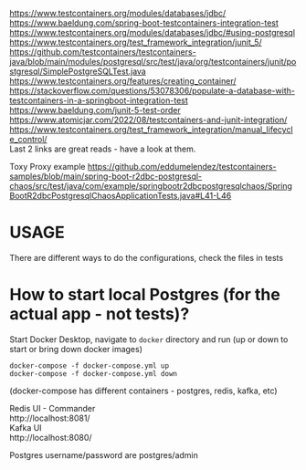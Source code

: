 https://www.testcontainers.org/modules/databases/jdbc/  
https://www.baeldung.com/spring-boot-testcontainers-integration-test  
https://www.testcontainers.org/modules/databases/jdbc/#using-postgresql  
https://www.testcontainers.org/test_framework_integration/junit_5/  
https://github.com/testcontainers/testcontainers-java/blob/main/modules/postgresql/src/test/java/org/testcontainers/junit/postgresql/SimplePostgreSQLTest.java  
https://www.testcontainers.org/features/creating_container/  
https://stackoverflow.com/questions/53078306/populate-a-database-with-testcontainers-in-a-springboot-integration-test  
https://www.baeldung.com/junit-5-test-order  
https://www.atomicjar.com/2022/08/testcontainers-and-junit-integration/  
https://www.testcontainers.org/test_framework_integration/manual_lifecycle_control/  
Last 2 links are great reads - have a look at them.  

Toxy Proxy example
https://github.com/eddumelendez/testcontainers-samples/blob/main/spring-boot-r2dbc-postgresql-chaos/src/test/java/com/example/springbootr2dbcpostgresqlchaos/SpringBootR2dbcPostgresqlChaosApplicationTests.java#L41-L46

# USAGE
There are different ways to do the configurations, check the files in tests

# How to start local Postgres (for the actual app - not tests)?
Start Docker Desktop, navigate to `docker` directory and run (up or down to start or bring down docker images)
```
docker-compose -f docker-compose.yml up
docker-compose -f docker-compose.yml down
```
(docker-compose has different containers - postgres, redis, kafka, etc)

Redis UI - Commander  
http://localhost:8081/  
Kafka UI  
http://localhost:8080/

Postgres username/password are postgres/admin

